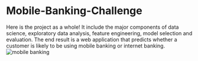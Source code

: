 # Mobile-Banking-Challenge
Here is the project as a whole! It include the major components of data science, exploratory data analysis, feature engineering, model selection and evaluation.
The end result is a web application that predicts whether a customer is likely to be using mobile banking or internet banking.
![mobile banking](https://user-images.githubusercontent.com/88351433/187672513-221a7b13-50be-46bf-afdf-6915d386d83b.jpg)
